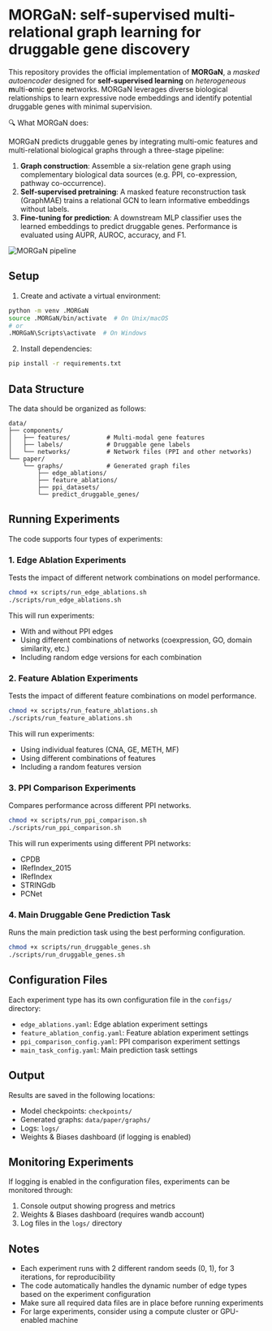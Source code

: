 # MORGaN: self-supervised multi-relational graph learning for druggable gene discovery

This repository provides the official implementation of **MORGaN**, a *masked autoencoder* designed for **self-supervised learning** on *heterogeneous* **m**ulti-**o**mic **g**ene **n**etworks. MORGaN leverages diverse biological relationships to learn expressive node embeddings and identify potential druggable genes with minimal supervision.

🔍 What MORGaN does:

MORGaN predicts druggable genes by integrating multi-omic features and multi-relational biological graphs through a three-stage pipeline:
1. **Graph construction**: Assemble a six-relation gene graph using complementary biological data sources (e.g. PPI, co-expression, pathway co-occurrence).
2. **Self-supervised pretraining**: A masked feature reconstruction task (GraphMAE) trains a relational GCN to learn informative embeddings without labels.
3. **Fine-tuning for prediction**: A downstream MLP classifier uses the learned embeddings to predict druggable genes. Performance is evaluated using AUPR, AUROC, accuracy, and F1.

![MORGaN pipeline](fig/morgan_overview.png)

## Setup

1. Create and activate a virtual environment:
```bash
python -m venv .MORGaN
source .MORGaN/bin/activate  # On Unix/macOS
# or
.MORGaN\Scripts\activate  # On Windows
```

2. Install dependencies:
```bash
pip install -r requirements.txt
```

## Data Structure

The data should be organized as follows:
```
data/
├── components/
│   ├── features/          # Multi-modal gene features
│   ├── labels/            # Druggable gene labels
│   └── networks/          # Network files (PPI and other networks)
└── paper/
    └── graphs/            # Generated graph files
        ├── edge_ablations/
        ├── feature_ablations/
        ├── ppi_datasets/
        └── predict_druggable_genes/
```

## Running Experiments

The code supports four types of experiments:

### 1. Edge Ablation Experiments
Tests the impact of different network combinations on model performance.

```bash
chmod +x scripts/run_edge_ablations.sh
./scripts/run_edge_ablations.sh
```

This will run experiments:
- With and without PPI edges
- Using different combinations of networks (coexpression, GO, domain similarity, etc.)
- Including random edge versions for each combination

### 2. Feature Ablation Experiments
Tests the impact of different feature combinations on model performance.

```bash
chmod +x scripts/run_feature_ablations.sh
./scripts/run_feature_ablations.sh
```

This will run experiments:
- Using individual features (CNA, GE, METH, MF)
- Using different combinations of features
- Including a random features version

### 3. PPI Comparison Experiments
Compares performance across different PPI networks.

```bash
chmod +x scripts/run_ppi_comparison.sh
./scripts/run_ppi_comparison.sh
```

This will run experiments using different PPI networks:
- CPDB
- IRefIndex_2015
- IRefIndex
- STRINGdb
- PCNet

### 4. Main Druggable Gene Prediction Task
Runs the main prediction task using the best performing configuration.

```bash
chmod +x scripts/run_druggable_genes.sh
./scripts/run_druggable_genes.sh
```

## Configuration Files

Each experiment type has its own configuration file in the `configs/` directory:
- `edge_ablations.yaml`: Edge ablation experiment settings
- `feature_ablation_config.yaml`: Feature ablation experiment settings
- `ppi_comparison_config.yaml`: PPI comparison experiment settings
- `main_task_config.yaml`: Main prediction task settings

## Output

Results are saved in the following locations:
- Model checkpoints: `checkpoints/`
- Generated graphs: `data/paper/graphs/`
- Logs: `logs/`
- Weights & Biases dashboard (if logging is enabled)

## Monitoring Experiments

If logging is enabled in the configuration files, experiments can be monitored through:
1. Console output showing progress and metrics
2. Weights & Biases dashboard (requires wandb account)
3. Log files in the `logs/` directory

## Notes

- Each experiment runs with 2 different random seeds (0, 1), for 3 iterations, for reproducibility
- The code automatically handles the dynamic number of edge types based on the experiment configuration
- Make sure all required data files are in place before running experiments
- For large experiments, consider using a compute cluster or GPU-enabled machine

